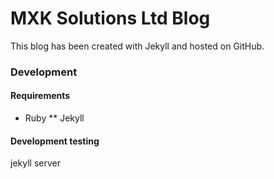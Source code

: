 # MXK Solutions Ltd Blog

This blog has been created with Jekyll and hosted on GitHub.

### Development

#### Requirements

* Ruby
** Jekyll

#### Development testing

  jekyll server

